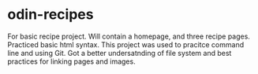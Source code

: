 # odin-recipes
For  basic recipe project. Will  contain a homepage, and  three recipe pages.
Practiced basic html syntax. This project  was used to pracitce command line and using Git. Got  a better undersatnding of file system and best practices for linking pages and images.
